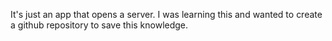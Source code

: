 It's just an app that opens a server. I was learning this and wanted to create a github repository to save this knowledge. 
